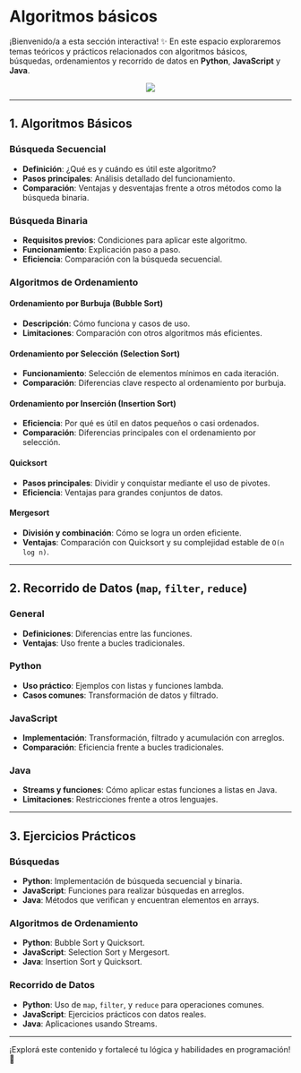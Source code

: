 # Algoritmos básicos

¡Bienvenido/a a esta sección interactiva! ✨ En este espacio exploraremos temas teóricos y prácticos relacionados con algoritmos básicos, búsquedas, ordenamientos y recorrido de datos en **Python**, **JavaScript** y **Java**.

<p align="center">  
  <img src="https://media.giphy.com/media/v1.Y2lkPTc5MGI3NjExbXhidGo4aTJsNGJudDY4dGk3Zm82Mm9mYXprZG9idmFyc2I0ZGs1diZlcD12MV9naWZzX3NlYXJjaCZjdD1n/chOyZePGEHDoTSY2CA/giphy.gif">  
</p>

---

## 1. Algoritmos Básicos

### Búsqueda Secuencial

- **Definición**: ¿Qué es y cuándo es útil este algoritmo?
- **Pasos principales**: Análisis detallado del funcionamiento.
- **Comparación**: Ventajas y desventajas frente a otros métodos como la búsqueda binaria.

### Búsqueda Binaria

- **Requisitos previos**: Condiciones para aplicar este algoritmo.
- **Funcionamiento**: Explicación paso a paso.
- **Eficiencia**: Comparación con la búsqueda secuencial.

### Algoritmos de Ordenamiento

#### Ordenamiento por Burbuja (Bubble Sort)

- **Descripción**: Cómo funciona y casos de uso.
- **Limitaciones**: Comparación con otros algoritmos más eficientes.

#### Ordenamiento por Selección (Selection Sort)

- **Funcionamiento**: Selección de elementos mínimos en cada iteración.
- **Comparación**: Diferencias clave respecto al ordenamiento por burbuja.

#### Ordenamiento por Inserción (Insertion Sort)

- **Eficiencia**: Por qué es útil en datos pequeños o casi ordenados.
- **Comparación**: Diferencias principales con el ordenamiento por selección.

#### Quicksort

- **Pasos principales**: Dividir y conquistar mediante el uso de pivotes.
- **Eficiencia**: Ventajas para grandes conjuntos de datos.

#### Mergesort

- **División y combinación**: Cómo se logra un orden eficiente.
- **Ventajas**: Comparación con Quicksort y su complejidad estable de `O(n log n)`.

---

## 2. Recorrido de Datos (`map`, `filter`, `reduce`)

### General

- **Definiciones**: Diferencias entre las funciones.
- **Ventajas**: Uso frente a bucles tradicionales.

### Python

- **Uso práctico**: Ejemplos con listas y funciones lambda.
- **Casos comunes**: Transformación de datos y filtrado.

### JavaScript

- **Implementación**: Transformación, filtrado y acumulación con arreglos.
- **Comparación**: Eficiencia frente a bucles tradicionales.

### Java

- **Streams y funciones**: Cómo aplicar estas funciones a listas en Java.
- **Limitaciones**: Restricciones frente a otros lenguajes.

---

## 3. Ejercicios Prácticos

### Búsquedas

- **Python**: Implementación de búsqueda secuencial y binaria.
- **JavaScript**: Funciones para realizar búsquedas en arreglos.
- **Java**: Métodos que verifican y encuentran elementos en arrays.

### Algoritmos de Ordenamiento

- **Python**: Bubble Sort y Quicksort.
- **JavaScript**: Selection Sort y Mergesort.
- **Java**: Insertion Sort y Quicksort.

### Recorrido de Datos

- **Python**: Uso de `map`, `filter`, y `reduce` para operaciones comunes.
- **JavaScript**: Ejercicios prácticos con datos reales.
- **Java**: Aplicaciones usando Streams.

---

¡Explorá este contenido y fortalecé tu lógica y habilidades en programación! 🚀

